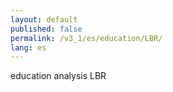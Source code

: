 ```yaml
---
layout: default
published: false
permalink: /v3_1/es/education/LBR/
lang: es
---
```


education analysis LBR
